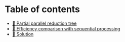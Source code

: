# Table of contents

* [🌳 Partial parallel reduction tree](README.md)
* [🚆 Efficiency comparison with sequential processing](efficiency-comparison-with-sequential-processing.md)
* [👑 Solution](solution.md)
